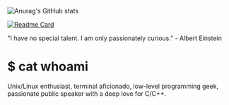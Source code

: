 ![Anurag's GitHub stats](https://github-readme-stats.vercel.app/api?username=horanmustaplot&show_icons=true&theme=github_dark)

[![Readme Card](https://github-readme-stats.vercel.app/api/pin/?username=anuraghazra&repo=github-readme-stats)](https://github.com/horanmustaplot/xnvim)

"I have no special talent. I am only passionately curious." - Albert Einstein

# $ cat whoami

Unix/Linux enthusiast, terminal aficionado, low-level programming geek, passionate public speaker with a deep love for C/C++.
